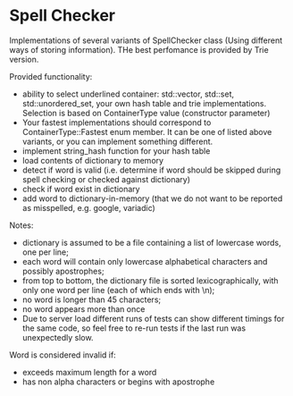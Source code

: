 # Spell Checker

Implementations of several variants of SpellChecker class (Using different ways of storing information). THe best perfomance is provided by Trie version.

Provided functionality:
 * ability to select underlined container: std::vector, std::set, std::unordered_set, your own hash table and trie implementations. 
 Selection is based on ContainerType value (constructor parameter)
 * Your fastest implementations should correspond to ContainerType::Fastest enum member. 
 It can be one of listed above variants, or you can implement something different.
 * implement string_hash function for your hash table
 * load contents of dictionary to memory
 * detect if word is valid (i.e. determine if word should be skipped during spell checking or checked against dictionary)
 * check if word exist in dictionary
 * add word to dictionary-in-memory (that we do not want to be reported as misspelled, e.g. google, variadic)

Notes:
 * dictionary is assumed to be a file containing a list of lowercase words, one per line;
 * each word will contain only lowercase alphabetical characters and possibly apostrophes;
 * from top to bottom, the dictionary file is sorted lexicographically, with only one word per line (each of which ends with \n);
 * no word is longer than 45 characters;
 * no word appears more than once
 * Due to server load different runs of tests can show different timings for the same code, so feel free to re-run tests if the last run was unexpectedly slow.

Word is considered invalid if:
 * exceeds maximum length for a word
 * has non alpha characters or begins with apostrophe
